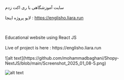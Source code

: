 سایت آموزشگاهی با ری اکت زدم
<br>
</br>
لایو پروژه اینجا : https://englisho.liara.run


<br>
</br>
Educational website using React JS
<br>
</br>
Live of project is here : https://englisho.liara.run       
<br>
</br>
![alt text](https://github.com/mohammadbaghani/Shopy-NextJS/blob/main/Screenshot_2025_01_08-5.png)

![alt text](https://github.com/mohammadbaghani/Shopy-NextJS/blob/main/Screenshot_2025_01_08-9.png)
